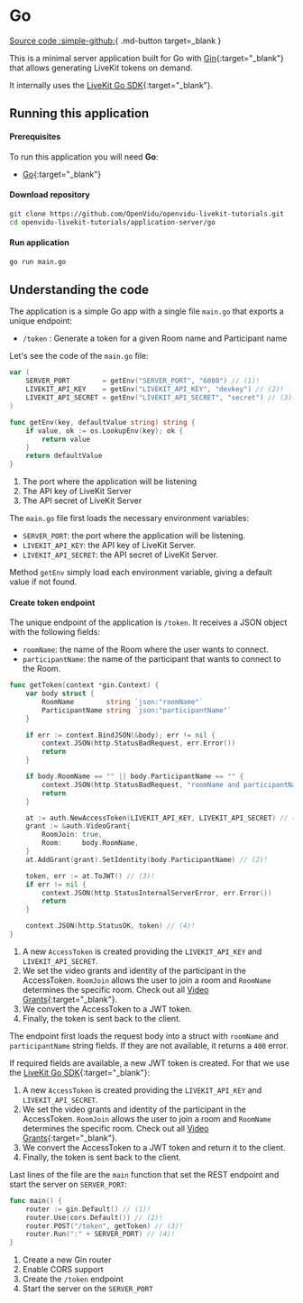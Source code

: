 # Go

[Source code :simple-github:](https://github.com/OpenVidu/openvidu-livekit-tutorials/tree/master/application-server/go){ .md-button target=\_blank }

This is a minimal server application built for Go with [Gin](https://gin-gonic.com/){:target="\_blank"} that allows generating LiveKit tokens on demand.

It internally uses the [LiveKit Go SDK](https://pkg.go.dev/github.com/livekit/server-sdk-go){:target="\_blank"}.

## Running this application

#### Prerequisites

To run this application you will need **Go**:

- [Go](https://go.dev/doc/install){:target="\_blank"}

#### Download repository

```bash
git clone https://github.com/OpenVidu/openvidu-livekit-tutorials.git
cd openvidu-livekit-tutorials/application-server/go
```

#### Run application

```bash
go run main.go
```

## Understanding the code

The application is a simple Go app with a single file `main.go` that exports a unique endpoint:

- `/token` : Generate a token for a given Room name and Participant name

Let's see the code of the `main.go` file:

```go title="<a href='https://github.com/OpenVidu/openvidu-livekit-tutorials/blob/master/application-server/go/main.go/#L12-L23' target='_blank'>main.go</a>" linenums="12"
var (
	SERVER_PORT        = getEnv("SERVER_PORT", "6080") // (1)!
	LIVEKIT_API_KEY    = getEnv("LIVEKIT_API_KEY", "devkey") // (2)!
	LIVEKIT_API_SECRET = getEnv("LIVEKIT_API_SECRET", "secret") // (3)!
)

func getEnv(key, defaultValue string) string {
	if value, ok := os.LookupEnv(key); ok {
		return value
	}
	return defaultValue
}
```

1. The port where the application will be listening
2. The API key of LiveKit Server
3. The API secret of LiveKit Server

The `main.go` file first loads the necessary environment variables:

- `SERVER_PORT`: the port where the application will be listening.
- `LIVEKIT_API_KEY`: the API key of LiveKit Server.
- `LIVEKIT_API_SECRET`: the API secret of LiveKit Server.

Method `getEnv` simply load each environment variable, giving a default value if not found.

#### Create token endpoint

The unique endpoint of the application is `/token`. It receives a JSON object with the following fields:

- `roomName`: the name of the Room where the user wants to connect.
- `participantName`: the name of the participant that wants to connect to the Room.

```go title="<a href='https://github.com/OpenVidu/openvidu-livekit-tutorials/blob/master/application-server/go/main.go#L25-L55' target='_blank'>main.go</a>" linenums="25"
func getToken(context *gin.Context) {
	var body struct {
		RoomName        string `json:"roomName"`
		ParticipantName string `json:"participantName"`
	}

	if err := context.BindJSON(&body); err != nil {
		context.JSON(http.StatusBadRequest, err.Error())
		return
	}

	if body.RoomName == "" || body.ParticipantName == "" {
		context.JSON(http.StatusBadRequest, "roomName and participantName are required")
		return
	}

	at := auth.NewAccessToken(LIVEKIT_API_KEY, LIVEKIT_API_SECRET) // (1)!
	grant := &auth.VideoGrant{
		RoomJoin: true,
		Room:     body.RoomName,
	}
	at.AddGrant(grant).SetIdentity(body.ParticipantName) // (2)!

	token, err := at.ToJWT() // (3)!
	if err != nil {
		context.JSON(http.StatusInternalServerError, err.Error())
		return
	}

	context.JSON(http.StatusOK, token) // (4)!
}
```

1. A new `AccessToken` is created providing the `LIVEKIT_API_KEY` and `LIVEKIT_API_SECRET`.
2. We set the video grants and identity of the participant in the AccessToken. `RoomJoin` allows the user to join a room and `RoomName` determines the specific room. Check out all [Video Grants](https://docs.livekit.io/realtime/concepts/authentication/#Video-grant){:target="\_blank"}.
3. We convert the AccessToken to a JWT token.
4. Finally, the token is sent back to the client.

The endpoint first loads the request body into a struct with `roomName` and `participantName` string fields. If they are not available, it returns a `400` error.

If required fields are available, a new JWT token is created. For that we use the [LiveKit Go SDK](https://pkg.go.dev/github.com/livekit/server-sdk-go){:target="\_blank"}:

1. A new `AccessToken` is created providing the `LIVEKIT_API_KEY` and `LIVEKIT_API_SECRET`.
2. We set the video grants and identity of the participant in the AccessToken. `RoomJoin` allows the user to join a room and `RoomName` determines the specific room. Check out all [Video Grants](https://docs.livekit.io/realtime/concepts/authentication/#Video-grant){:target="\_blank"}.
3. We convert the AccessToken to a JWT token and return it to the client.
4. Finally, the token is sent back to the client.

Last lines of the file are the `main` function that set the REST endpoint and start the server on `SERVER_PORT`:

```go title="<a href='https://github.com/OpenVidu/openvidu-livekit-tutorials/blob/master/application-server/go/main.go#L57-L62' target='_blank'>main.go</a>" linenums="57"
func main() {
	router := gin.Default() // (1)!
	router.Use(cors.Default()) // (2)!
	router.POST("/token", getToken) // (3)!
	router.Run(":" + SERVER_PORT) // (4)!
}
```

1. Create a new Gin router
2. Enable CORS support
3. Create the `/token` endpoint
4. Start the server on the `SERVER_PORT`
